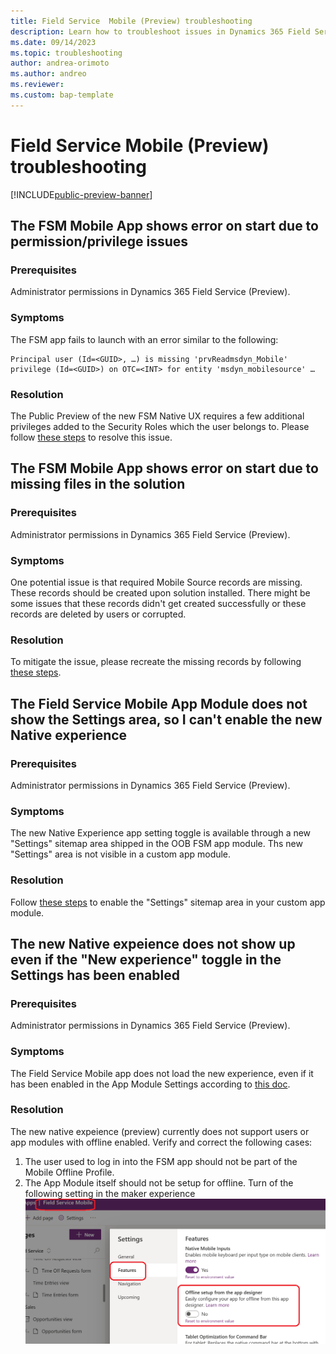 ```yaml
---
title: Field Service  Mobile (Preview) troubleshooting
description: Learn how to troubleshoot issues in Dynamics 365 Field Service Mobile (Preview).
ms.date: 09/14/2023
ms.topic: troubleshooting
author: andrea-orimoto
ms.author: andreo
ms.reviewer: 
ms.custom: bap-template
---
```


# Field Service Mobile (Preview) troubleshooting

[!INCLUDE[public-preview-banner](../includes/public-preview-banner.md)]

## The FSM Mobile App shows error on start due to permission/privilege issues 

### Prerequisites

Administrator permissions in Dynamics 365 Field Service (Preview).

### Symptoms

The FSM app fails to launch with an error similar to the following:

    Principal user (Id=<GUID>, …) is missing 'prvReadmsdyn_Mobile' privilege (Id=<GUID>) on OTC=<INT> for entity 'msdyn_mobilesource' …

### Resolution

The Public Preview of the new FSM Native UX requires a few additional privileges added to the Security Roles which the user belongs to. 
Please follow [these steps](flw-troubleshooting-mobile-custom-security-role-tsg.md) to resolve this issue.

## The FSM Mobile App shows error on start due to missing files in the solution

### Prerequisites

Administrator permissions in Dynamics 365 Field Service (Preview).

### Symptoms
One potential issue is that required Mobile Source records are missing. These records should be created upon solution installed. There might be some issues that these records didn't get created successfully or these records are deleted by users or corrupted.

### Resolution
To mitigate the issue, please recreate the missing records  by following [these steps](flw-troubleshooting-mobile-missing-files-tsg.md). 

## The Field Service Mobile App Module does not show the Settings area, so I can't enable the new Native experience

### Prerequisites

Administrator permissions in Dynamics 365 Field Service (Preview).

### Symptoms
The new Native Experience app setting toggle is available through a new "Settings" sitemap area shipped in the OOB FSM app module. Ths new "Settings" area is not visible in a custom app module.

### Resolution
Follow [these steps](flw-troubleshooting-mobile-missing-files-tsg.md) to enable the "Settings" sitemap area in your custom app module.

## The new Native expeience does not show up even if the "New experience" toggle in the Settings has been enabled

### Prerequisites

Administrator permissions in Dynamics 365 Field Service (Preview).

### Symptoms
The Field Service Mobile app does not load the new experience, even if it has been enabled in the App Module Settings according to [this doc](https://learn.microsoft.com/en-us/dynamics365/field-service/mobile-powerapp-newux-overview#enable-the-preview-features).

### Resolution
The new native expeience (preview) currently does not support users or app modules with offline enabled. Verify and correct the following cases:
1. The user used to log in into the FSM app should not be part of the Mobile Offline Profile.
2. The App Module itself should not be setup for offline. Turn of the following setting in the maker experience
    ![Turn off the "Offline setup from the App Designer" toggle in the App Module Settings in the Maker experience](./media/flw-troubleshooting-mobile-offline-app-module.png)